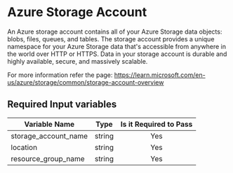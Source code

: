 # Azure Storage Account

An Azure storage account contains all of your Azure Storage data objects: blobs, files, queues, and tables. The storage account provides a unique namespace for your Azure Storage data that's accessible from anywhere in the world over HTTP or HTTPS. Data in your storage account is durable and highly available, secure, and massively scalable.

For more information refer the page: https://learn.microsoft.com/en-us/azure/storage/common/storage-account-overview

## Required Input variables

| Variable Name  | Type  | Is it Required to Pass  |
|----------------|-------|:-----------------------:|
| storage_account_name | string | Yes |
| location | string | Yes |
| resource_group_name | string | Yes |

